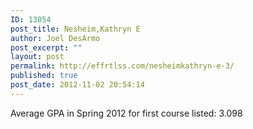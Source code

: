 ```yaml
---
ID: 13054
post_title: Nesheim,Kathryn E
author: Joel DesArmo
post_excerpt: ""
layout: post
permalink: http://effrtlss.com/nesheimkathryn-e-3/
published: true
post_date: 2012-11-02 20:54:14
---
```

<p>Average GPA in Spring 2012 for first course listed: 3.098</p>